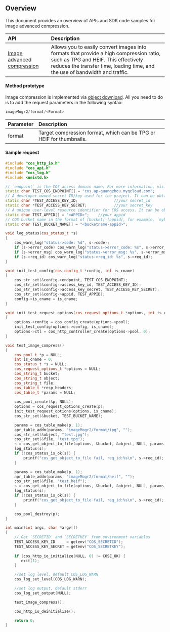 ## Overview

This document provides an overview of APIs and SDK code samples for image advanced compression.


| API | Description |
| :--------------- |  :--------------------- |
| [Image advanced compression](https://intl.cloud.tencent.com/document/product/1045/40108) | Allows you to easily convert images into formats that provide a high compression ratio, such as TPG and HEIF. This effectively reduces the transfer time, loading time, and the use of bandwidth and traffic. |

#### Method prototype

Image compression is implemented via [object download](https://intl.cloud.tencent.com/document/product/436/43553). All you need to do is to add the request parameters in the following syntax:

```c
imageMogr2/format/<Format>
```
| Parameter | Description |
| :--------- | :--------------------------------------------- |
| format | Target compression format, which can be TPG or HEIF for thumbnails. |



#### Sample request

```cpp
#include "cos_http_io.h"
#include "cos_api.h"
#include "cos_log.h"
#include <unistd.h>

// `endpoint` is the COS access domain name. For more information, visit https://intl.cloud.tencent.com/document/product/436/6224.
static char TEST_COS_ENDPOINT[] = "cos.ap-guangzhou.myqcloud.com";
// A developer-owned secret ID/key used for the project. It can be obtained at https://console.cloud.tencent.com/cam/capi.
static char *TEST_ACCESS_KEY_ID;                //your secret_id
static char *TEST_ACCESS_KEY_SECRET;            //your secret_key
// A unique user-level resource identifier for COS access. It can be obtained at https://console.cloud.tencent.com/cam/capi.
static char TEST_APPID[] = "<APPID>";    //your appid
// COS bucket name in the format of [bucket]-[appid], for example, `mybucket-1253666666`. It can be obtained at https://console.cloud.tencent.com/cos5/bucket.
static char TEST_BUCKET_NAME[] = "<bucketname-appid>"; 

void log_status(cos_status_t *s)
{
    cos_warn_log("status->code: %d", s->code);
    if (s->error_code) cos_warn_log("status->error_code: %s", s->error_code);
    if (s->error_msg) cos_warn_log("status->error_msg: %s", s->error_msg);
    if (s->req_id) cos_warn_log("status->req_id: %s", s->req_id);
}

void init_test_config(cos_config_t *config, int is_cname)
{
    cos_str_set(&config->endpoint, TEST_COS_ENDPOINT);
    cos_str_set(&config->access_key_id, TEST_ACCESS_KEY_ID);
    cos_str_set(&config->access_key_secret, TEST_ACCESS_KEY_SECRET);
    cos_str_set(&config->appid, TEST_APPID);
    config->is_cname = is_cname;
}

void init_test_request_options(cos_request_options_t *options, int is_cname)
{
    options->config = cos_config_create(options->pool);
    init_test_config(options->config, is_cname);
    options->ctl = cos_http_controller_create(options->pool, 0);
}

void test_image_compress()
{
    cos_pool_t *p = NULL;
    int is_cname = 0; 
    cos_status_t *s = NULL;
    cos_request_options_t *options = NULL;
    cos_string_t bucket;
    cos_string_t object;
    cos_string_t file;
    cos_table_t *resp_headers;
    cos_table_t *params = NULL;
    
    cos_pool_create(&p, NULL);
    options = cos_request_options_create(p);
    init_test_request_options(options, is_cname);
    cos_str_set(&bucket, TEST_BUCKET_NAME);

    params = cos_table_make(p, 1);
    apr_table_addn(params, "imageMogr2/format/tpg", "");
    cos_str_set(&object, "test.jpg");
    cos_str_set(&file, "test.tpg");
    s = cos_get_object_to_file(options, &bucket, &object, NULL, params, &file, &resp_headers);
    log_status(s);
    if (!cos_status_is_ok(s)) {
        printf("cos_get_object_to_file fail, req_id:%s\n", s->req_id);
    }

    params = cos_table_make(p, 1);
    apr_table_addn(params, "imageMogr2/format/heif", "");
    cos_str_set(&file, "test.heif");
    s = cos_get_object_to_file(options, &bucket, &object, NULL, params, &file, &resp_headers);
    log_status(s);
    if (!cos_status_is_ok(s)) {
        printf("cos_get_object_to_file fail, req_id:%s\n", s->req_id);
    }

    cos_pool_destroy(p);
}

int main(int argc, char *argv[])
{
    // Get `SECRETID` and `SECRETKEY` from environment variables
    TEST_ACCESS_KEY_ID     = getenv("COS_SECRETID");
    TEST_ACCESS_KEY_SECRET = getenv("COS_SECRETKEY");
 
    if (cos_http_io_initialize(NULL, 0) != COSE_OK) {
       exit(1);
    }

    //set log level, default COS_LOG_WARN
    cos_log_set_level(COS_LOG_WARN);

    //set log output, default stderr
    cos_log_set_output(NULL);

    test_image_compress();

    cos_http_io_deinitialize();

    return 0;
}
```
